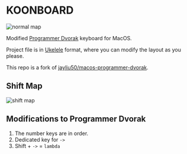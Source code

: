 # KOONBOARD

<img alt="normal map" src="https://i.imgur.com/N3qwZ9Z.png"/>

Modified [Programmer Dvorak](https://github.com/jayliu50/macos-programmer-dvorak) keyboard for MacOS.

Project file is in [Ukelele](https://software.sil.org/ukelele/) format, where you can modify the layout as you please.

This repo is a fork of [jayliu50/macos-programmer-dvorak](https://github.com/jayliu50/macos-programmer-dvorak).

## Shift Map

<img alt="shift map" src="https://i.imgur.com/iJwl01S.png"/>

## Modifications to Programmer Dvorak

1. The number keys are in order.
2. Dedicated key for `->`
3. Shift + `->` = `lambda`

